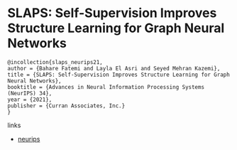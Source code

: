 # SLAPS: Self-Supervision Improves Structure Learning for Graph Neural Networks

```
@incollection{slaps_neurips21,
author = {Bahare Fatemi and Layla El Asri and Seyed Mehran Kazemi},
title = {SLAPS: Self-Supervision Improves Structure Learning for Graph Neural Networks},
booktitle = {Advances in Neural Information Processing Systems (NeurIPS) 34},
year = {2021},
publisher = {Curran Associates, Inc.}
}
```

links
- [neurips](https://neurips.cc/Conferences/2021/ScheduleMultitrack?event=27460)
